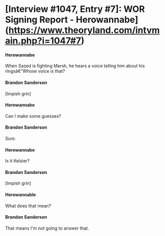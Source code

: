# [Interview #1047, Entry #7]: WOR Signing Report - Herowannabe](https://www.theoryland.com/intvmain.php?i=1047#7)

#### Herowannabe

When Sazed is fighting Marsh, he hears a voice telling him about his ringsâ€”Whose voice is that?

#### Brandon Sanderson

[Impish grin]

#### Herowannabe

Can I make some guesses?

#### Brandon Sanderson

Sure.

#### Herowannabe

Is it Kelsier?

#### Brandon Sanderson

[Impish grin]

#### Herowannable

What does that mean?

#### Brandon Sanderson

That means I'm not going to answer that.

